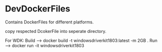 # DevDockerFiles


Contains DockerFiles for different platforms.

copy respected DcokerFile into seperate directory.

For WDK:
Build --> docker build -t windowsdriverkit1803:latest -m 2GB .
Run --> docker run -it windowsdriverkit1803
